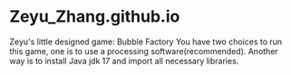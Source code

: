 # Zeyu_Zhang.github.io
Zeyu's little designed game: Bubble Factory
You have two choices to run this game, one is to use a processing software(recommended). Another way is to install Java jdk 17 and import all necessary libraries.
